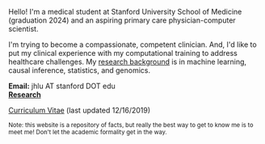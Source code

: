 Hello! I'm a medical student at Stanford University School of Medicine (graduation 2024) and an aspiring primary care physician-computer scientist. 

I'm trying to become a compassionate, competent clinician. And, I'd like to put my clinical experience with my computational training to address healthcare challenges. My [research background](research.md) is in machine learning, causal inference, statistics, and genomics.

**Email:** jhlu AT stanford DOT edu   
**[Research](research.md)**

[Curriculum Vitae](JonathanLu.CV.12-16-19.pdf) (last updated 12/16/2019) 

<sub> Note: this website is a repository of facts, but really the best way to get to know me is to meet me! Don't let the academic formality get in the way. </sub>

